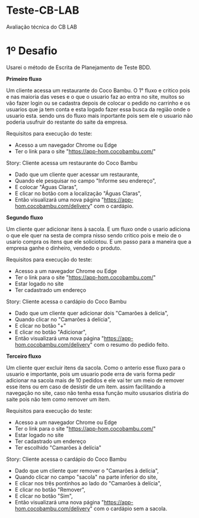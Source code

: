 # Teste-CB-LAB
Avaliação técnica do CB LAB

# 1º Desafio
Usarei o método de Escrita de Planejamento de Teste BDD.

**Primeiro fluxo**

Um cliente acessa um restaurante do Coco Bambu.
O 1° fluxo e critico pois e nas maioria das veses e o que o usuario faz ao entra no site, muitos so vão fazer login ou se cadastra depois de colocar o pedido no carrinho e os usuarios que ja tem conta e esta logado fazer essa busca da região onde o usuario esta.
sendo uns do fluxo mais inportante pois sem ele o usuario não poderia usufruir do restante do saite da empresa.

Requisitos para execução do teste:

* Acesso a um navegador Chrome ou Edge
* Ter o link para o site "https://app-hom.cocobambu.com/"

Story: Cliente acessa um restaurante do Coco Bambu

* Dado que um cliente quer acessar um restaurante,
* Quando ele pesquisar no campo "Informe seu endereço",
* E colocar "Águas Claras",
* E clicar no botão com a localização "Águas Claras",
* Então visualizará uma nova página "https://app-hom.cocobambu.com/delivery" com o cardápio.

**Segundo fluxo**

Um cliente quer adicionar itens à sacola.
E um fluxo onde o usario adiciona o que ele quer na sesta de compra nisso sendo critico pois e meio de o usario compra os itens que ele soliciotou.
E um passo para a maneira que a empresa ganhe o dinheiro, vendedo o produto.

Requisitos para execução do teste:

* Acesso a um navegador Chrome ou Edge
* Ter o link para o site "https://app-hom.cocobambu.com/"
* Estar logado no site
* Ter cadastrado um endereço

Story: Cliente acessa o cardápio do Coco Bambu

* Dado que um cliente quer adicionar dois "Camarões à delícia",
* Quando clicar no "Camarões à delícia",
* E clicar no botão "+"
* E clicar no botão "Adicionar",
* Então visualizará uma nova página "https://app-hom.cocobambu.com/delivery" com o resumo do pedido feito.

**Terceiro fluxo**

Um cliente quer excluir itens da sacola.
Como o anterio esse fluxo para o usuario e importante, pois um usuario pode erra de varis forma pedir adicionar na sacola mais de 10 pedidos e ele vai ter um meio de remover esse itens ou em caso de desistir de um item.
assim facilitando a navegação no site, caso não tenha essa função muito ususarios distiria do saite pois não tem como remover um item.

Requisitos para execução do teste:

* Acesso a um navegador Chrome ou Edge
* Ter o link para o site "https://app-hom.cocobambu.com/"
* Estar logado no site
* Ter cadastrado um endereço
* Ter escolhido "Camarões à delícia"

Story: Cliente acessa o cardápio do Coco Bambu

* Dado que um cliente quer remover o "Camarões à delícia",
* Quando clicar no campo "sacola" na parte inferior do site,
* E clicar nos três pontinhos ao lado do "Camarões à delícia",
* E clicar no botão "Remover",
* E clicar no botão "Sim",
* Então visualizará uma nova página "https://app-hom.cocobambu.com/delivery" com o cardápio sem a sacola.




